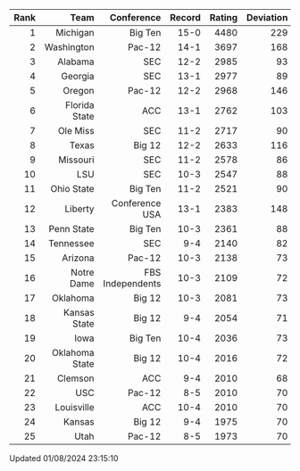 | Rank  | Team                 | Conference           | Record   | Rating | Deviation |
| ---:  | ---:                 | ---:                 | ---:     | ---:   | ---:      |
| 1     | Michigan             | Big Ten              | 15-0     | 4480   | 229       |
| 2     | Washington           | Pac-12               | 14-1     | 3697   | 168       |
| 3     | Alabama              | SEC                  | 12-2     | 2985   | 93        |
| 4     | Georgia              | SEC                  | 13-1     | 2977   | 89        |
| 5     | Oregon               | Pac-12               | 12-2     | 2968   | 146       |
| 6     | Florida State        | ACC                  | 13-1     | 2762   | 103       |
| 7     | Ole Miss             | SEC                  | 11-2     | 2717   | 90        |
| 8     | Texas                | Big 12               | 12-2     | 2633   | 116       |
| 9     | Missouri             | SEC                  | 11-2     | 2578   | 86        |
| 10    | LSU                  | SEC                  | 10-3     | 2547   | 88        |
| 11    | Ohio State           | Big Ten              | 11-2     | 2521   | 90        |
| 12    | Liberty              | Conference USA       | 13-1     | 2383   | 148       |
| 13    | Penn State           | Big Ten              | 10-3     | 2361   | 88        |
| 14    | Tennessee            | SEC                  | 9-4      | 2140   | 82        |
| 15    | Arizona              | Pac-12               | 10-3     | 2138   | 73        |
| 16    | Notre Dame           | FBS Independents     | 10-3     | 2109   | 72        |
| 17    | Oklahoma             | Big 12               | 10-3     | 2081   | 73        |
| 18    | Kansas State         | Big 12               | 9-4      | 2054   | 71        |
| 19    | Iowa                 | Big Ten              | 10-4     | 2036   | 73        |
| 20    | Oklahoma State       | Big 12               | 10-4     | 2016   | 72        |
| 21    | Clemson              | ACC                  | 9-4      | 2010   | 68        |
| 22    | USC                  | Pac-12               | 8-5      | 2010   | 70        |
| 23    | Louisville           | ACC                  | 10-4     | 2010   | 70        |
| 24    | Kansas               | Big 12               | 9-4      | 1975   | 70        |
| 25    | Utah                 | Pac-12               | 8-5      | 1973   | 70        |

Updated 01/08/2024 23:15:10
